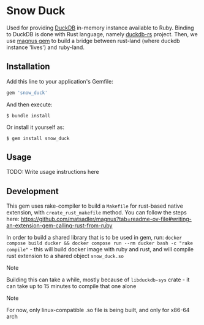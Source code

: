 # Snow Duck

Used for providing [DuckDB](https://duckdb.org/) in-memory instance available to Ruby.
Binding to DuckDB is done with Rust language, namely [duckdb-rs](https://github.com/duckdb/duckdb-rs) project.
Then, we use [magnus gem](https://github.com/matsadler/magnus) to build a bridge between rust-land (where duckdb instance 'lives') and ruby-land.

## Installation

Add this line to your application's Gemfile:

```ruby
gem 'snow_duck'
```

And then execute:

    $ bundle install

Or install it yourself as:

    $ gem install snow_duck

## Usage

TODO: Write usage instructions here

## Development

This gem uses rake-compiler to build a `Makefile` for rust-based native extension, with `create_rust_makefile` method.
You can follow the steps here: https://github.com/matsadler/magnus?tab=readme-ov-file#writing-an-extension-gem-calling-rust-from-ruby

In order to build a shared library that is to be used in gem, run:
`docker compose build ducker && docker compose run --rm ducker bash -c "rake compile"` - this will build docker image with
ruby and rust, and will compile rust extension to a shared object `snow_duck.so`

> [!NOTE]  
> Building this can take a while, mostly because of `libduckdb-sys` crate - it can take up to 15 minutes to compile that one alone

> [!NOTE]  
> For now, only linux-compatible .so file is being built, and only for x86-64 arch
